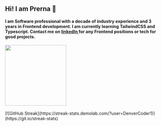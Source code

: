 ## Hi! I am Prerna 👋
#### I am Software professional with a decade of industry experience and 3 years in Frontend development. I am currently learning TailwindCSS and Typescript. Contact me on <a href="https://www.linkedin.com/in/prerna-lele/"> linkedIn </a> for any Frontend positions or tech for good projects. 
<a href="https://github.com/prernalele/convoychat">
  <img height=200 align="center" src="https://github-readme-stats.vercel.app/api/top-langs?username=prernalele&layout=compact&langs_count=8&card_width=320" />
</a>
<br></br>
[![GitHub Streak](https://streak-stats.demolab.com/?user=DenverCoder1)](https://git.io/streak-stats)




<!--
**prernalele/prernalele** is a ✨ _special_ ✨ repository because its `README.md` (this file) appears on your GitHub profile.

Here are some ideas to get you started:

- 🔭 I’m currently working on ...
- 🌱 I’m currently learning ...
- 👯 I’m looking to collaborate on ...
- 🤔 I’m looking for help with ...
- 💬 Ask me about ...
- 📫 How to reach me: ...
- 😄 Pronouns: ...
- ⚡ Fun fact: ...
-->
